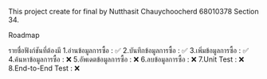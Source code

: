 This project create for final by Nutthasit Chauychoocherd 68010378 Section 34.

Roadmap

รายชื่อฟังก์ชันที่ต้องมี
1.อ่านข้อมูลการซื้อ : ✅
2.บันทึกข้อมูลการซื้อ : ✅
3.เพิ่มข้อมูลการซื้อ : ✅
4.ค้นหาข้อมูลการซื้อ : ❌
5.อัพเดตข้อมูลการซื้อ : ❌
6.ลบข้อมูลการซื้อ : ❌
7.Unit Test : ❌
8.End-to-End Test : ❌
